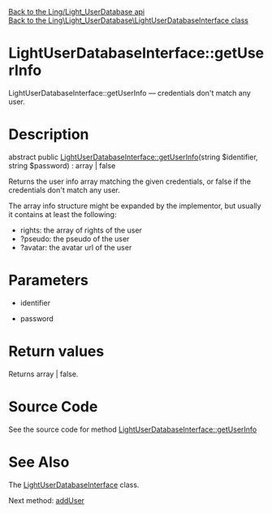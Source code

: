 [Back to the Ling/Light_UserDatabase api](https://github.com/lingtalfi/Light_UserDatabase/blob/master/doc/api/Ling/Light_UserDatabase.md)<br>
[Back to the Ling\Light_UserDatabase\LightUserDatabaseInterface class](https://github.com/lingtalfi/Light_UserDatabase/blob/master/doc/api/Ling/Light_UserDatabase/LightUserDatabaseInterface.md)


LightUserDatabaseInterface::getUserInfo
================



LightUserDatabaseInterface::getUserInfo — credentials don't match any user.




Description
================


abstract public [LightUserDatabaseInterface::getUserInfo](https://github.com/lingtalfi/Light_UserDatabase/blob/master/doc/api/Ling/Light_UserDatabase/LightUserDatabaseInterface/getUserInfo.md)(string $identifier, string $password) : array | false




Returns the user info array matching the given credentials, or false if the
credentials don't match any user.


The array info structure might be expanded by the implementor,
but usually it contains at least the following:

- rights: the array of rights of the user
- ?pseudo: the pseudo of the user
- ?avatar: the avatar url of the user




Parameters
================


- identifier

    

- password

    


Return values
================

Returns array | false.








Source Code
===========
See the source code for method [LightUserDatabaseInterface::getUserInfo](https://github.com/lingtalfi/Light_UserDatabase/blob/master/LightUserDatabaseInterface.php#L42-L42)


See Also
================

The [LightUserDatabaseInterface](https://github.com/lingtalfi/Light_UserDatabase/blob/master/doc/api/Ling/Light_UserDatabase/LightUserDatabaseInterface.md) class.

Next method: [addUser](https://github.com/lingtalfi/Light_UserDatabase/blob/master/doc/api/Ling/Light_UserDatabase/LightUserDatabaseInterface/addUser.md)<br>

